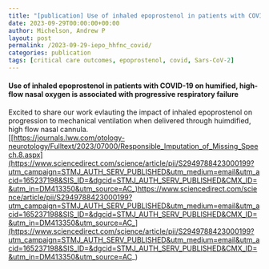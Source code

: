 ```yaml
---
title: "[publication] Use of inhaled epoprostenol in patients with COVID-19 on humified, high-flow nasal oxygen is associated with progressive respiratory failure"
date: 2023-09-29T00:00:00+00:00
author: Michelson, Andrew P
layout: post
permalink: /2023-09-29-iepo_hhfnc_covid/
categories: publication
tags: [critical care outcomes, epoprostenol, covid, Sars-CoV-2]
---
```


#### Use of inhaled epoprostenol in patients with COVID-19 on humified, high-flow nasal oxygen is associated with progressive respiratory failure <br>
Excited to share our work evlauting the impact of inhaled epoprostenol on progression to mechanical ventilation when delivered through huimdified, high flow nasal cannula.<br>
[[https://journals.lww.com/otology-neurotology/Fulltext/2023/07000/Responsible_Imputation_of_Missing_Speech.8.aspx](https://www.sciencedirect.com/science/article/pii/S2949788423000199?utm_campaign=STMJ_AUTH_SERV_PUBLISHED&utm_medium=email&utm_acid=165237198&SIS_ID=&dgcid=STMJ_AUTH_SERV_PUBLISHED&CMX_ID=&utm_in=DM413350&utm_source=AC_)https://www.sciencedirect.com/science/article/pii/S2949788423000199?utm_campaign=STMJ_AUTH_SERV_PUBLISHED&utm_medium=email&utm_acid=165237198&SIS_ID=&dgcid=STMJ_AUTH_SERV_PUBLISHED&CMX_ID=&utm_in=DM413350&utm_source=AC_](https://www.sciencedirect.com/science/article/pii/S2949788423000199?utm_campaign=STMJ_AUTH_SERV_PUBLISHED&utm_medium=email&utm_acid=165237198&SIS_ID=&dgcid=STMJ_AUTH_SERV_PUBLISHED&CMX_ID=&utm_in=DM413350&utm_source=AC_)
